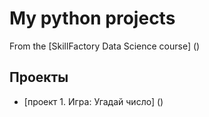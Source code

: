 # My python projects
From the [SkillFactory Data Science course] ()

## Проекты
* [проект 1. Игра: Угадай число] ()
